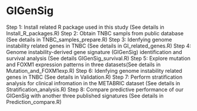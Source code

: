 # GIGenSig
Step 1:
Install related R package used in this study (See details in Install_R_packages.R)
Step 2:
Obtain TNBC sampls from public database (See details in TNBC_samples_prepare.R)
Step 3:
Idenfying genome instability related genes in TNBC (See details in GI_related_genes.R)
Step 4:
Genome instability-derived gene signature (GIGenSig) identification and survival analysis (See details GIGenSig_survival.R)
Step 5:
Explore mutation and FOXM1 expression patterns in three datasets(See details in Mutation_and_FOXM1exp.R)
Step 6:
Idenfying genome instability related genes in TNBC (See details in Validation.R)
Step 7:
Perform stratification analysis for clinical infromation in the METABRIC dataset (See details in Stratification_analysis.R)
Step 8:
Compare predictive performance of our GIGenSig with another three published signatures (See details in Prediction_compare.R)

